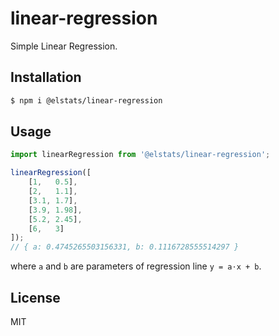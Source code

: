 # linear-regression

Simple Linear Regression. 

## Installation

```bash
$ npm i @elstats/linear-regression
```

## Usage

```js
import linearRegression from '@elstats/linear-regression';

linearRegression([
    [1,   0.5],
    [2,   1.1],
    [3.1, 1.7],
    [3.9, 1.98],
    [5.2, 2.45],
    [6,   3]
]);
// { a: 0.4745265503156331, b: 0.1116728555514297 }
```

where `a` and `b` are parameters of regression line `y = a⋅x + b`.

## License

MIT
